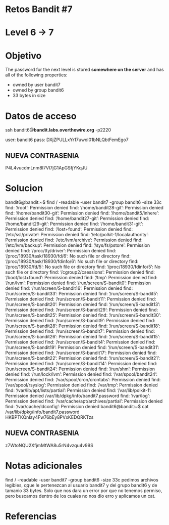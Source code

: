 # Retos Bandit  #7
# Level 6 -> 7

# Objetivo
The password for the next level is stored **somewhere on the server** and has all of the following properties:

-   owned by user bandit7
-   owned by group bandit6
-   33 bytes in size

# Datos de acceso
ssh bandit6@**bandit.labs.overthewire.org** -p2220

user: bandit6
pass: DXjZPULLxYr17uwoI01bNLQbtFemEgo7

## NUEVA CONTRASENIA
P4L4vucdmLnm8I7Vl7jG1ApGSfjYKqJU

# Solucion 
bandit6@bandit:~$ find / -readable -user bandit7 -group bandit6 -size 33c
find: ‘/root’: Permission denied
find: ‘/home/bandit28-git’: Permission denied
find: ‘/home/bandit30-git’: Permission denied
find: ‘/home/bandit5/inhere’: Permission denied
find: ‘/home/bandit27-git’: Permission denied
find: ‘/home/bandit29-git’: Permission denied
find: ‘/home/bandit31-git’: Permission denied
find: ‘/lost+found’: Permission denied
find: ‘/etc/ssl/private’: Permission denied
find: ‘/etc/polkit-1/localauthority’: Permission denied
find: ‘/etc/lvm/archive’: Permission denied
find: ‘/etc/lvm/backup’: Permission denied
find: ‘/sys/fs/pstore’: Permission denied
find: ‘/proc/tty/driver’: Permission denied
find: ‘/proc/18930/task/18930/fd/6’: No such file or directory
find: ‘/proc/18930/task/18930/fdinfo/6’: No such file or directory
find: ‘/proc/18930/fd/5’: No such file or directory
find: ‘/proc/18930/fdinfo/5’: No such file or directory
find: ‘/cgroup2/csessions’: Permission denied
find: ‘/boot/lost+found’: Permission denied
find: ‘/tmp’: Permission denied
find: ‘/run/lvm’: Permission denied
find: ‘/run/screen/S-bandit0’: Permission denied
find: ‘/run/screen/S-bandit16’: Permission denied
find: ‘/run/screen/S-bandit33’: Permission denied
find: ‘/run/screen/S-bandit5’: Permission denied
find: ‘/run/screen/S-bandit11’: Permission denied
find: ‘/run/screen/S-bandit20’: Permission denied
find: ‘/run/screen/S-bandit13’: Permission denied
find: ‘/run/screen/S-bandit29’: Permission denied
find: ‘/run/screen/S-bandit25’: Permission denied
find: ‘/run/screen/S-bandit30’: Permission denied
find: ‘/run/screen/S-bandit9’: Permission denied
find: ‘/run/screen/S-bandit28’: Permission denied
find: ‘/run/screen/S-bandit18’: Permission denied
find: ‘/run/screen/S-bandit7’: Permission denied
find: ‘/run/screen/S-bandit26’: Permission denied
find: ‘/run/screen/S-bandit15’: Permission denied
find: ‘/run/screen/S-bandit4’: Permission denied
find: ‘/run/screen/S-bandit19’: Permission denied
find: ‘/run/screen/S-bandit31’: Permission denied
find: ‘/run/screen/S-bandit17’: Permission denied
find: ‘/run/screen/S-bandit22’: Permission denied
find: ‘/run/screen/S-bandit21’: Permission denied
find: ‘/run/screen/S-bandit14’: Permission denied
find: ‘/run/screen/S-bandit24’: Permission denied
find: ‘/run/shm’: Permission denied
find: ‘/run/lock/lvm’: Permission denied
find: ‘/var/spool/bandit24’: Permission denied
find: ‘/var/spool/cron/crontabs’: Permission denied
find: ‘/var/spool/rsyslog’: Permission denied
find: ‘/var/tmp’: Permission denied
find: ‘/var/lib/apt/lists/partial’: Permission denied
find: ‘/var/lib/polkit-1’: Permission denied
/var/lib/dpkg/info/bandit7.password
find: ‘/var/log’: Permission denied
find: ‘/var/cache/apt/archives/partial’: Permission denied
find: ‘/var/cache/ldconfig’: Permission denied
bandit6@bandit:~$ cat /var/lib/dpkg/info/bandit7.password
HKBPTKQnIay4Fw76bEy8PVxKEDQRKTzs

## NUEVA CONTRASENIA
z7WtoNQU2XfjmMtWA8u5rN4vzqu4v99S


# Notas adicionales
find / -readable -user bandit7 -group bandit6 -size 33c
pedimos archivos legibles, qque  le pertenezcan  al usuario bandit7  y del grupo bandit6 y de tamanio 33 bytes.
Solo que nos dara un  error por que no tenemos permiso, pero buscamos dentro de los cuales no nos dio erro y aplicamos un cat.

# Referencias 